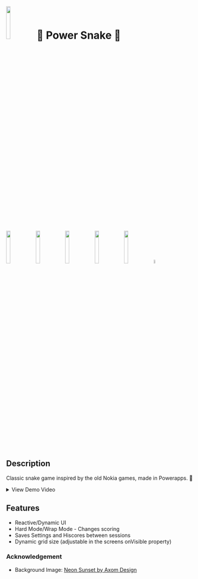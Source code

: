 # <img src="https://github.com/user-attachments/assets/e099f96c-1821-4c9f-a314-acda00606e10" width="15%"></img> 🐍 Power Snake 🐍

<img src="https://github.com/user-attachments/assets/2508a224-563f-45a2-8903-885f419d5f5e" width="15%"></img> <img src="https://github.com/user-attachments/assets/29f9ab40-da6e-48a1-9ef5-7c38b6c998e2" width="15%"></img> <img src="https://github.com/user-attachments/assets/d8fcbbd9-9974-4c83-a521-05050db57ae0" width="15%"></img> <img src="https://github.com/user-attachments/assets/bac15089-f787-4c45-aadf-b35fee998384" width="15%"></img> <img src="https://github.com/user-attachments/assets/3913620c-3086-475a-8f3b-4460896d4e75" width="15%"></img> <img src="https://github.com/user-attachments/assets/6c0af5be-5a37-4151-b57d-f91920aacdb8" width="5%"></img>
<br>

## Description
Classic snake game inspired by the old Nokia games, made in Powerapps. 🐍
<details>
<summary>View Demo Video</summary>
</details>

## Features
- Reactive/Dynamic UI
- Hard Mode/Wrap Mode - Changes scoring
- Saves Settings and Hiscores between sessions
- Dynamic grid size (adjustable in the screens onVisible property)

### Acknowledgement
- Background Image: [Neon Sunset by Axom Design](https://axiom_design.artstation.com/projects/v1wwqY)
